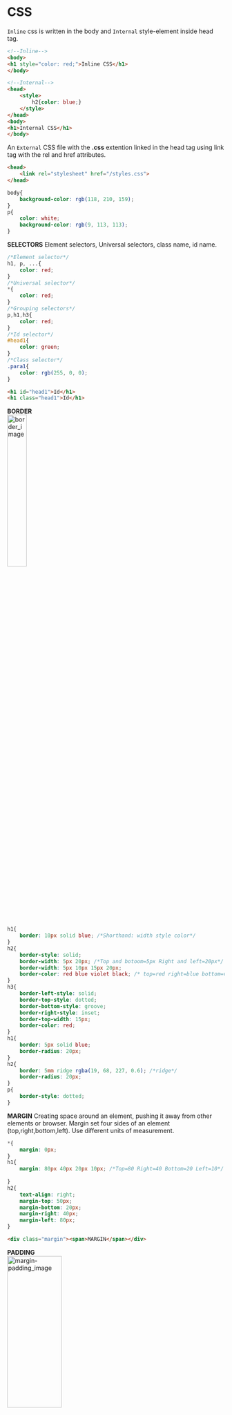 # CSS
`Inline` css is written in the body and `Internal` style-element inside head tag.
```html
<!--Inline-->
<body>
<h1 style="color: red;">Inline CSS</h1>
</body>

<!--Internal-->
<head>
    <style>
        h2{color: blue;}
    </style>
</head>
<body>
<h1>Internal CSS</h1>
</body>
```

An `External` CSS file with the **.css** extention linked in the head tag using link tag with the rel and href attributes.
```html
<head>
    <link rel="stylesheet" href="/styles.css">
</head>
```
```css
body{
    background-color: rgb(118, 210, 159);
}
p{
    color: white;
    background-color: rgb(9, 113, 113);
}
```

**SELECTORS** Element selectors, Universal selectors, class name, id name.
```css
/*Element selector*/
h1, p, ...{
    color: red;
}
/*Universal selector*/
*{
    color: red;
}
/*Grouping selectors*/
p,h1,h3{
    color: red;
}
/*Id selector*/
#head1{
    color: green;
}
/*Class selector*/
.para1{
    color: rgb(255, 0, 0);
}
```
```html
<h1 id="head1">Id</h1>
<h1 class="head1">Id</h1>
```

**BORDER**<br>
<img src="images/borders.PNG" alt="border_image" width="30%" height="30%"><br>

```css
h1{
    border: 10px solid blue; /*Shorthand: width style color*/
}
h2{
    border-style: solid;
    border-width: 5px 20px; /*Top and botoom=5px Right and left=20px*/
    border-width: 5px 10px 15px 20px;
    border-color: red blue violet black; /* top=red right=blue bottom=violet left=black*/
}
h3{
    border-left-style: solid;
    border-top-style: dotted;
    border-bottom-style: groove;
    border-right-style: inset;
    border-top-width: 15px;
    border-color: red;
}
h1{
    border: 5px solid blue;
    border-radius: 20px;
}
h2{
    border: 5mm ridge rgba(19, 68, 227, 0.6); /*ridge*/
    border-radius: 20px;
}
p{
    border-style: dotted;
}
```

**MARGIN** Creating space around an element, pushing it away from other elements or browser. Margin set four sides of an element (top,right,bottom,left). Use different units of measurement.
```css
*{
    margin: 0px;
}
h1{
    margin: 80px 40px 20px 10px; /*Top=80 Right=40 Bottom=20 Left=10*/
    
}
h2{
    text-align: right;
    margin-top: 50px;
    margin-bottom: 20px;
    margin-right: 40px;
    margin-left: 80px;
}

```
```html
<div class="margin"><span>MARGIN</span></div>
```

**PADDING**<br>
<img src="images/margin-padding.png" alt="margin-padding_image" width="50%" height="30%"><br>

```css
.padding-h2{
    padding: 20px; /*TOP RIGHT BOTTOM LEFT*/
    padding: 20px 50px; /*TOP=20 BOTTOM=20 RIGHT=50 LEFT=50*/
    padding: 10px 50px 80px; /*TOP=10 RIGHT=50 BOTTOM=80 LEFT=50*/
}
.padding-para{
    padding-top: 10px;
    padding-right: 20px;
    padding-bottom: 40px;
    padding-left: 80px;
}
```

**HEIGHT and WIDTH**<br>
<img src="images/pad-height-width.PNG" alt="height-width_image" width="50%" height="30%"><br>

```css
.height-width-h3{
    border: 5px solid blueviolet;
    width: 250px;
    height: 50px;
}

.height-width-div{
    height: 100px;
    width: 100px;
    background-color: blueviolet;
}
```

**OUTLINE**<br>

<img src="images/outline.PNG" alt="outline_image" width="50%" height="30%"><br>

```css
h4{
    border: 5px solid red;
    outline-style: solid;
    outline-width: 2px;
    outline-color: blue;
    outline-offset: 5px;
}
h5{
    outline: 5px dotted red /*outline shorthand*/
    outline-offset: 5px
}
```
Background Image can put in any element
```css
body{
    background-image: url("/images/cat.jpg");
    background-repeat: no-repeat; /*x, y positions*/
    background-position: top right; /* positions*/
    background-attachment: fixed;/*image fixed, scroll*/
    background-size: cover;
}
```

TEXT<br>
<img src="images/textshadow.PNG" alt="textshadow_image" width="30%" height="30%"><br>

```css
p{
    text-align: center;
    text-decoration: underline;
    text-transform: uppercase;
    text-indent: 30px;
    letter-spacing: 5px;
    line-height: 2;
    word-spacing: 5px;
    text-shadow: 2px 5px 10px black; /*horizontal vertical blur*/
}
```

LIST
```css
list-style-type: square;
list-style-type: upper-alpha; 
ul,ol{
    list-style-position: inside;
}
li{
    border: 1px solid black;
}
```

TABLE<br>
<img src="images/list-table.PNG" alt="list-table_image" width="50%" height="30%"><br>
Table Hoover and Odd<br>
<img src="images/table-hoover-odd.PNG" alt="table-hoover-odd_image" width="50%" height="30%"><br>

```css
table, th,td{
    border: 2px solid black;
    border-collapse: collapse;
}
table{
    width: 100%;
}
th{
    height: 30px;
    vertical-align: middle;
    background-color: blueviolet;
    color: white;
}
td{
    height: 25px;
    text-align: center;
    /* background-color: yellow; */
}
tr:hover{
    background-color: grey; /*hoover tr !No bgc defined at td*/
}
tr:nth-child(odd){
    background-color: yellowgreen; /*Odd-even !No bgc defined at td*/
}
```

OVERFLOW example div text<br>

<img src="images/overflow-problem.PNG" alt="overflow-problem_image" width="30%" height="30%">
<img src="images/overflow-prosolved.PNG" alt="overflow-prosolved_image" width="30%" height="30%"><br>

```css
.overflow{
    background-color: yellowgreen;
    width: 250px;
    height: 200px;
    
    overflow: visible;/*default state*/
    overflow: hidden;/*no overflow*/
    overflow: scroll;/*scroll*/
    overflow: auto; /*default scroll*/
}
```

**ABSOLUTE UNITS & RELATIVE UNITS**<br>
ABSOLUTE UNITS:
`px` (pixels), `cm` (centimeters), `mm` (millimeters), `in` (inches), `pt` (points), `pc` (picas): Also<br>
RELATIVE UNITS:
`em`: Relative to the font size of the element itself.
`rem`: Relative to the font size of the root element (`<html>`).
`%` (percentage): Relative to the parent element's size.
`vw` (viewport width), `vh` (viewport height): Relative to the viewport's dimensions.
`vmin`, `vmax`: Relative to the smaller or larger dimension of the viewport, respectively.
`ch`: Relative to the width of the "0" character.
`ex`: Relative to the x-height of the font.

```html
<div class="div-parent-em">
    <p>Paragraph 1</p>
    <div class="div-chil-em"> <!--child inherit fontsize as below mentioned-->
        <p>Paragraph 2</p>  
    </div>
</div>


.div-parent-em{
    font-size: 20px;
}
```
EM
```css
.div-parent-em{
    font-size: 20px;
}
.div-child-em{
    font-size: 2em; /*child double from parent*/
}
```

**`EM`**<br>
<img src="images/em-relative-unit.PNG" alt="em-relative-unit_image" width="30%" height="30%"><br>

REM
```css
html{
    font-size: 20px;    /*Root value passing through REM EM*/
}
.div-parent-em{
    font-size: 2rem;    /*REM = 2*root */
}
.div-child-em{
    font-size: .5em;    /*.5em half from parent 2rem */
}
```
**VIEWPORT**  is the user's visible area of a web page. Here empty parent child div tag. **PERCENTAGE** relative to the parent element<br>
<img src="images/viewport-percentage.PNG" alt="viewport-percentage_image" width="30%" height="30%"><br>

```css
.div-parent-viewport{
    width: 30vw;
    height: 10vh;
    background-color: blueviolet;
}
.div-child-viewport{
    width: 50%;
    height: 75%;
    background-color: blue;
}

<div class="div-parent-viewport">
    <div class="div-child-viewport">
    </div>
</div>
```
**LINK**
```css
<a href="#" class="link1">Google</a>
<a href="#" class="link2">Facebook</a>
<a href="#" class="link3">Instagram</a>

a{
    color: red;
    text-decoration: none;
    cursor: pointer;
    padding: 10px;
}
a:hover{
    color: black;
    background-color: red;
}
```

**POSITIONS**<br>
1.Static - Default, cant change TOP, BOTTOM, LEFT, RIGHT properties.<br>
2.Rlative - it to be adjusted away from its normal position. `Other content will not be adjusted to fit into any gap left by the element`.<br>
3.Absolute -  is positioned relative to the nearest positioned ancestor, if an absolute positioned element has no positioned ancestors, it uses the document body. `Note: Absolute positioned elements are removed from the normal position, and occupied its position by other elements.`<br>
4.Fixed - is positioned relative to the ***viewport***, which means `it always stays in the same place even if the page is scrolled`. The top, right, bottom, and left properties are used to position the element.<br>
5.Sticky - it must stay within it’s containing block (it’s parent)! `Once that containing block scrolls off the page, it leaves with it`.<br>

<img src="images/positions.PNG" alt="positions_image" width="50%" height="30%"><br>

```css
<div class="parent-position">
    <div class="child-position1">Relative</div>
    <div class="child-position2">Absolute</div>
    <div class="child-position3">Fixed</div>
    <div class="child-position4">Sticky</div>
</div>

.parent-position{
    width: 300px;
    height: 200px;
    border: 2px solid black;
    margin: auto;
    position: relative; /* position to followed by absolute */
}
.child-position1{
    width: 40px;
    height: 40px;
    background-color: blue;
    margin: 2px;
  /*position: static;    Static or default value*/
  /*top: 10px;           any value wont apply Static or default  */
    position: relative;
    left: 40px;
    top: 25px;
}
.child-position2{
    width: 40px;
    height: 40px;
    background-color: green; 
    margin: 2px;
    position: absolute; /* absolute follows parent position or if not body element*/
    top: 0px;
    right: 10px;
}
.child-position3{
    width: 40px;
    height: 40px;
    background-color: yellowgreen;
    margin: 2px;
    position: fixed; /* fixed at viewport */
    left: 10px;
    top: right;
}
.child-position4{
    width: 40px;
    height: 40px;
    background-color: blueviolet;
    margin: 2px;
    position: sticky; /* sticky only from top 0-pixel */
    top: 0px;
}
```

**DISPLAY :**
HTML element has a default display value block or inline. `Block-level` element always starts on a new line and takes up the full width available **(div, h1, p, form, header, footer, section)**. `Inline` element DOES NOT start on a new line and only takes up as much width as necessary **(span, a, img)**.<br>
`The display property has many values!`, ex: inline, block. `display:none`	The element is completely removed, and the page will be displayed as if the element is not there. `visibility:hidden`  The element will be hidden, will still take up the same space as before.<br>

<img src="images/display-elements.PNG" alt="display-element_image" width="30%" height="30%"><br>

```css
img{
    width: 100px;
    height: 100px;
    display: block; /* img element as block */
}
li{
    display: inline; /* li element as inline */
    padding: 10px;
    background-color: blueviolet;
}

 <ul>
        <li>HOME</li>
        <li>ABOUT</li>
        <li>SERVICE</li>
        <li>CONTACT</li>
    </ul>
    <img src="/images/bird1.png" alt="bird1_image">
    <img src="/images/bird2.png" alt="bird2_image">
    <img src="/images/bird3.png" alt="bird3_image">
```

**FONTS**<br>
`Web safe fonts`: always check how your fonts appear on different browsers and devices, and always use fallback fonts; `Fallback Fonts`: If the first font does not work, the browser will try the next one, and the next one, and so on.<br>
Google Fonts (CDN): add a special style sheet link in the `<head>` section and then refer to the font in the CSS. Multiple Google fonts, just separate the font names with a pipe character `(|)`.

```css
h1{
    font-family: Arial, Helvetica, sans-serif; /*web safe fonts & fallback*/
}
@font-face {
    font-family: "montserrat-light";
    src: url(/fonts/Montserrat-Light.ttf); /*downladed font file*/
}
html{
    font-family: "montserrat-light";
}
/*multiple fonts through content delivery network*/
<link rel="" href="https://fonts.googleapis.com/css?family=Audiowide|Sofia|Trirong"> 
```

RADIUS<br>
first value applies to top-left corner, second value applies to top-right corner, third value applies to bottom-right corner, and fourth value applies to bottom-left corner.<br>

<img src="images/radius.PNG" alt="radius_image" width="50%" height="30%"><br>

```css
.radius1{
    background-color: blueviolet;
    height: 100px;
    width: 100px;

    border-radius: 50px; /*radius circle*/

    border-radius: 0px 40px 0px 40px; /*shorthand top-right, top-left, bottom-right, bottom-left*/

    border-top-right-radius: 40px; /*individual corner*/
    border-bottom-left-radius: 40px;
}
```
PSEUDO-CLASS<br>
A Pseudo-class selects elements that are in a specific state/condition.<br>
**`:hover`** = Applies styles when the user hovers over an element.
**`:active`** = Applies styles when an element is being activated (e.g., clicked).
**`:focus`** = Applies styles when an element has focus (e.g., an input field being typed in).
**`:link`** = Applies styles to unvisited links.
**`:visited`** = Applies styles to visited links.

<img src="images/pseudo-class.PNG" alt="pseudo-class_image" width="50%" height="30%"><br>

```css
.div-hover1:hover{ /*Hover*/
    color: red;
    font-size: 40px;
}

.div-active1:active{ /*Active */
    color: blue;
    background-color: red;
    font-style: italic;
}
input:focus{ /*Focus input-text*/
    background-color: blueviolet;
    border: 5px solid yellow ;
}
/*Link not visited*/
a:link{
    color: red;
}
/*Visited the user has visited*/
a:visited{
    color: green;
}
```

PSEUDO-ELEMENT<br>
Pseudo-elemnt style a specific part of the selected elements.<br>
**`::first-line`**
**`::first-letter`**
**`::before`**
**`::after`**
**`::selection`**

<img src="images/pseudo-element.PNG" alt="pseudo-element_image" width="30%" height="30%"><br>

```css
.pseudoelement-para::first-line{ /*::first-line*/
    color: red;
    font-size: 20px;
    font-style: italic;
}
.pseudoelement-para::first-letter{ /*::first-letter*/
    color: blue;
    font-size: 30px;
}
.pseudoelement-h3::before{ /*::before*/
    content: "Before ";
    color: blueviolet;
}
.pseudoelement-h3:hover::after{ /*::after*/
    content: " hover After";
    content: url(/images/bird1.png); /*can add icon and pics*/
}
.pseudoelement-para::selection{ /*::selection*/
    color: yellow;
    background-color: red;
}
```

**GRADIENT** Combination of colors
linear-gradient: side
radial-gradient: center

<img src="images/gradient-linear-radial.PNG" alt="pseudo-element_image" width="70%" height="30%"><br>

```css
.gradient-child1{
    background-image: linear-gradient( yellow, red, blue); /*default top to bottom*/
}
.gradient-child2{
    background-image: linear-gradient(to right , yellow, red, blue);
}
.gradient-child3{
    background-image: linear-gradient(to top right , yellow, red, blue);/*diagonal*/
}
.gradient-child4{
    background-image: radial-gradient( yellow, red, blue); /*Radial*/
}
.gradient-child5{       /*sharp edge*/
    color: black;
    text-shadow: 2px 2px 5px;
    box-shadow: 5px 5px 5px rgba(0, 0, 0, 0.5);
    background-image: linear-gradient(
        to right,
        blue 0px 30%,
        white 30% 63%,
        red 63% 100%
    );
}


.gradient-parent{
    display: flex;
    gap: 10px;
}
.gradient-child1,
.gradient-child2,
.gradient-child3,
.gradient-child4,
.gradient-child5 {
    height: 150px;
    flex: 1;
    display: flex;
    justify-content: center;
    align-items: center;
    color: white;
}
```

**TRANSFORM** 2D

<img src="images/transform2d.PNG" alt="transform2d_image" width="70%" height="30%"><br>

```css
.transform-child1{
    width: 100px;
    height: 100px;
    background-color: blueviolet;

    transform: translate(20px, 50px); /* x,y axis push away */

    transform: rotate(45deg); /* clockwise (positive) & anticlockwise (negative)*/

    transform: scale(1.5, 0.5); /* size multiply width scacleX(),height scaleY()*/

    transform: skew(10deg, 20deg); /* x, y axis */
}
```

